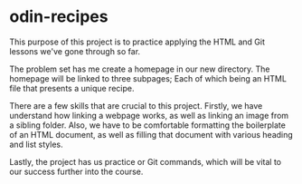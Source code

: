 # odin-recipes

This purpose of this project is to practice applying the HTML and Git lessons
we've gone through so far. 

The problem set has me create a homepage in our new directory. The homepage will 
be linked to three subpages; Each of which being an HTML file that presents a unique 
recipe. 

There are a few skills that are crucial to this project. Firstly, we have understand
how linking a webpage works, as well as linking an image from a sibling folder. Also,
we have to be comfortable formatting the boilerplate of an HTML document, as well as
filling that document with various heading and list styles. 

Lastly, the project has us practice or Git commands, which will be vital to our success
further into the course. 